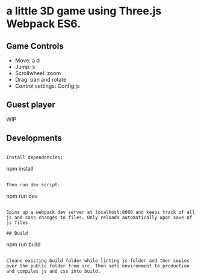 # a little 3D game using Three.js Webpack ES6.

## Game Controls
- Move: a d
- Jump: s
- Scrollwheel: zoom
- Drag: pan and rotate
- Control settings: Config.js

## Guest player
WIP

## Developments

``` 

Install dependencies:

```

npm install

```

Then run dev script:

```

npm run dev

```

Spins up a webpack dev server at localhost:8080 and keeps track of all js and sass changes to files. Only reloads automatically upon save of js files.

## Build
```

npm run build

```

Cleans existing build folder while linting js folder and then copies over the public folder from src. Then sets environment to production and compiles js and css into build.
```

